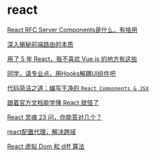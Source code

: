 # react

[React RFC Server Components是什么，有啥用](https://mp.weixin.qq.com/s/7AT5iNaJyRdAKaE3Rr321w)

[深入揭秘前端路由的本质](https://mp.weixin.qq.com/s?__biz=MzI2MjcxNTQ0Nw==&mid=2247488792&idx=2&sn=c3f07793b4565667a1b4a6c4ec91f22a&chksm=ea47b440dd303d56abf488ce11503d30be8537304bcef54dc10746d2d0246b2718330832c64a&scene=126&sessionid=1608266055&key=b32b778d3cd3c426cd3bd705ec9cccbf0b52e632c71422cc788e0dfa5e33d5eef5b21c007738dd7d8ee5df4fd4b8dd9996c918919a57b527f03a34e02a909f9dc1838746a6e64b1f9f52ad8218e7b55b82e78aa46b389c73145eceb7b74f9902a83d054582a2a68101cadf99667ae84295ad88c1a1fc733b24b292db206079c3&ascene=1&uin=Mzc2MjkyMjk0MQ%3D%3D&devicetype=Windows+10+x64&version=6300002f&lang=zh_CN&exportkey=A2SnXo2vfcD%2BTsyHpweU6Iw%3D&pass_ticket=DwgVNSSUlPdP0Oz%2FhiWdUHhMDl%2Fbr1k%2BKUVWM5PaLxPRpZq47fp88jOXm5t8m7mm&wx_header=0)

[用了 5 年 React，我不喜欢 Vue.js 的地方有这些](https://mp.weixin.qq.com/s?__biz=MzAxODE2MjM1MA==&mid=2651564090&idx=1&sn=7c2d402b2437e878c0534675f35b51d0&chksm=80257ffbb752f6ed3231c40594f4f24a6733d67c4337cc9d444eb551ddb63501bd0c78c50f4e&scene=21#wechat_redirect)

[同学，请专业点，用Hooks解耦UI组件吧](https://mp.weixin.qq.com/s?__biz=Mzg2NDAzMjE5NQ==&mid=2247487410&idx=2&sn=3bde36ed1f29f52bb5d54c8a0172987d&chksm=ce6ecb1ef9194208df293faaa4bd7137a8f97851dead5c488facec63b000f42ae6cf143f9415&scene=126&sessionid=1608257925&key=3712d248eda753bf34d598c0e835c743cd19b14d3d5060d13c6f4f7732cedd55a2d92d9fcdcb3ea22cdd0cb0867d0243ceca0966e96f2fb4ae910c06a89dde89e3a85f9dc89f855b2c4e8b2fbb3a62ad24aa5934c984c69baf23f8bb07055ba21d3812c6e0e293de38c10ca18df8c6236ea98f715b4920cf9d247b11314846e7&ascene=1&uin=Mzc2MjkyMjk0MQ%3D%3D&devicetype=Windows+10+x64&version=6300002f&lang=zh_CN&exportkey=A7tiAeNTSWY4NMsTejc8WT4%3D&pass_ticket=DwgVNSSUlPdP0Oz%2FhiWdUHhMDl%2Fbr1k%2BKUVWM5PaLxPRpZq47fp88jOXm5t8m7mm&wx_header=0)

[代码简洁之道：编写干净的 `React Components & JSX`](https://mp.weixin.qq.com/s?__biz=Mzg2NDAzMjE5NQ==&mid=2247487444&idx=1&sn=7107fc53d3b0a20262bd33c97f345880&chksm=ce6ecb78f919426e61f35995a23945745641214037b5c370e165e47d3dceb34e7594f75ceba7&scene=126&sessionid=1608257925&key=e5a6f4840bcd614c91b7365681763d30fe6a35d8e55bee0946138f5785049e80a591f245c97d08b4a84377dbb4b5558d6e67591d584e215bed320c2f00dba85a7a2ce85f166535f1033fa408cac23b84db3357b960a63b9b5dbafe3695e899ad197d0f2f804fc05464bd6eedb2dcd5ad3b4d4b04e0285fc34060671e0d03fafa&ascene=1&uin=Mzc2MjkyMjk0MQ%3D%3D&devicetype=Windows+10+x64&version=6300002f&lang=zh_CN&exportkey=A6Gz7PY0awSLxOdT2WaiXPs%3D&pass_ticket=DwgVNSSUlPdP0Oz%2FhiWdUHhMDl%2Fbr1k%2BKUVWM5PaLxPRpZq47fp88jOXm5t8m7mm&wx_header=0)

[跟着官方文档能学懂 React 就怪了](https://mp.weixin.qq.com/s?__biz=MzUyNDYxNDAyMg==&mid=2247487413&idx=1&sn=c220ad27008d85a3e38d424de114f754&chksm=fa2bef5ccd5c664a82694365d431836da10272519dfbb4a086439641c45dfb818f58f2496ca2&scene=126&sessionid=1608191188&key=e5a6f4840bcd614cafbf39f3712f57ad5cf432bc9d862d285345e3496105973c087d2bfec7f6141e809d8475922adf4de08c05ce08cc7fb4ba7165d5afcc639b2500bef7678cc6366498a76d54af496680b4153120c4969c52eb28bd1979a67c2cd0ee18af5a2076b0559915b497936fe8eb81144cab703ed699e5c6cf183b7a&ascene=1&uin=Mzc2MjkyMjk0MQ%3D%3D&devicetype=Windows+10+x64&version=62090529&lang=zh_CN&exportkey=AxYH6Zt6zwbeAW616bwQlfg%3D&pass_ticket=sU5YMpGD3HAtizhOOKwhBidWxja5%2FiXWfFY8%2FxXhyFFjWwFHbCOMrAyC2wluKMlW&wx_header=0)

[React 灵魂 23 问，你能答对几个？](https://mp.weixin.qq.com/s?__biz=MzI1ODk2Mjk0Nw==&mid=2247487275&idx=1&sn=508c6fb9ab53b328fd580d6b1eb3bf83&chksm=ea016c47dd76e551215b605e554ebc922c55c2d7409a5220f8fbab0eb16c2b879d191d3362fb&mpshare=1&scene=24&srcid=1209xE5Go24nYucnSTzRm0tK&sharer_sharetime=1607487052112&sharer_shareid=18af4598a510ab1911de864d55f65d3a&key=ea7446b0013173847cde109de6ed4edc3112ae17f4b936731f040506e29c2f334bc65a6a00a9abe68827b336737cac1d8189e813aefcf03ae95783143798ea6082ca61ec076ff0b17f64b3e8e852462789e5bebbbfd5da6ea3b2b21c66ecbb7ba5e82659a31d1653da9215aaafd6fb378fff7101489986be8dc0feae5786baf4&ascene=14&uin=Mzc2MjkyMjk0MQ%3D%3D&devicetype=Windows+10+x64&version=62090529&lang=zh_CN&exportkey=A6YmCxKTH8hMp2baUb4qpaU%3D&pass_ticket=sU5YMpGD3HAtizhOOKwhBidWxja5%2FiXWfFY8%2FxXhyFFjWwFHbCOMrAyC2wluKMlW&wx_header=0)

[react配置代理，解决跨域](https://www.cnblogs.com/anin/p/13558961.html)

[React 虚拟 Dom 和 diff 算法](https://juejin.cn/post/6844903529161850893)